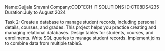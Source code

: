 Name:Gujjala Sravani 
Company:CODTECH IT SOLUTIONS 
ID:CT08DS4235 
Duration:July to August 2024

Task 2: Create a database to manage student records, including personal details, courses, and grades. 
This project helps you practice creating and managing relational databases. Design tables for students, courses, and enrollments. 
Write SQL queries to manage student records. Implement joins to combine data from multiple tableS.
